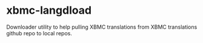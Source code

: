 xbmc-langdload
==============

Downloader utility to help pulling XBMC translations from XBMC translations github repo to local repos.
